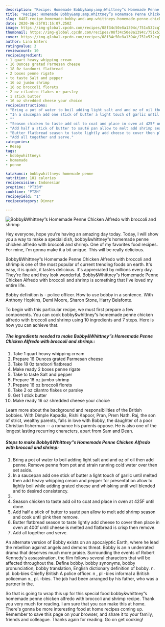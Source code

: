 ```yaml
---
description: "Recipe: Homemade Bobby&amp;amp;Whittney”s Homemade Penne Chicken Alfredo with broccoli and shrimp"
title: "Recipe: Homemade Bobby&amp;amp;Whittney”s Homemade Penne Chicken Alfredo with broccoli and shrimp"
slug: 6487-recipe-homemade-bobby-and-amp-whittneys-homemade-penne-chicken-alfredo-with-broccoli-and-shrimp
date: 2020-06-25T01:16:07.250Z
image: https://img-global.cpcdn.com/recipes/08f34c50e8a1394c/751x532cq70/bobbywhittneys-homemade-penne-chicken-alfredo-with-broccoli-and-shrimp-recipe-main-photo.jpg
thumbnail: https://img-global.cpcdn.com/recipes/08f34c50e8a1394c/751x532cq70/bobbywhittneys-homemade-penne-chicken-alfredo-with-broccoli-and-shrimp-recipe-main-photo.jpg
cover: https://img-global.cpcdn.com/recipes/08f34c50e8a1394c/751x532cq70/bobbywhittneys-homemade-penne-chicken-alfredo-with-broccoli-and-shrimp-recipe-main-photo.jpg
author: Lina Waters
ratingvalue: 3
reviewcount: 10
recipeingredient:
- 1 quart heavy whipping cream
- 16 Ounces grated Parmesan cheese
- 18 0z tandoori flatbread
- 2 boxes penne rigate
- to taste Salt and pepper
- 16 oz jumbo shrimp
- 16 oz broccoli florets
- 2 oz cilantro flakes or parsley
- 1 stick butter
- 16 oz shredded cheese your choice
recipeinstructions:
- "Bring a pot of water to boil adding light salt and and oz of oil then add penne. Remove penne from pot and strain running cold water over then set aside."
- "In a saucepan add one stick of butter a light touch of garlic until melted then add heavy whipping cream and pepper for presentation allow to lightly boil while adding grated cheese and whisking until well blended and to desired consistency."
- ""
- "Season chicken to taste add oil to coat and place in oven at 425F until done."
- "Add half a stick of butter to sauté pan allow to melt add shrimp season and cook until pink then remove."
- "Butter flatbread season to taste lightly add cheese to cover then place in oven at 400f until cheese is melted and flatbread is crisp then remove."
- "Add all together and serve."
categories:
- Resep
tags:
- bobbywhittneys
- homemade
- penne

katakunci: bobbywhittneys homemade penne
nutrition: 101 calories
recipecuisine: Indonesian
preptime: "PT35M"
cooktime: "PT2H"
recipeyield: "1"
recipecategory: Dinner

---
```



![Bobby&amp;Whittney”s Homemade Penne Chicken Alfredo with broccoli and shrimp](https://img-global.cpcdn.com/recipes/08f34c50e8a1394c/751x532cq70/bobbywhittneys-homemade-penne-chicken-alfredo-with-broccoli-and-shrimp-recipe-main-photo.jpg)

Hey everyone, hope you're having an amazing day today. Today, I will show you a way to make a special dish, bobby&amp;whittney”s homemade penne chicken alfredo with broccoli and shrimp. One of my favorites food recipes. For mine, I'm gonna make it a bit unique. This will be really delicious.

Bobby&amp;Whittney”s Homemade Penne Chicken Alfredo with broccoli and shrimp is one of the most popular of current trending foods on earth. It's easy, it is quick, it tastes delicious. It's appreciated by millions every day. They're fine and they look wonderful. Bobby&amp;Whittney”s Homemade Penne Chicken Alfredo with broccoli and shrimp is something that I've loved my entire life.

Bobby definition is - police officer. How to use bobby in a sentence. With Anthony Hopkins, Demi Moore, Sharon Stone, Harry Belafonte.


To begin with this particular recipe, we must first prepare a few components. You can cook bobby&amp;whittney”s homemade penne chicken alfredo with broccoli and shrimp using 10 ingredients and 7 steps. Here is how you can achieve that.

##### The ingredients needed to make Bobby&amp;Whittney”s Homemade Penne Chicken Alfredo with broccoli and shrimp::

1. Take 1 quart heavy whipping cream
1. Prepare 16 Ounces grated Parmesan cheese
1. Take 18 0z tandoori flatbread
1. Make ready 2 boxes penne rigate
1. Take to taste Salt and pepper
1. Prepare 16 oz jumbo shrimp
1. Prepare 16 oz broccoli florets
1. Take 2 oz cilantro flakes or parsley
1. Get 1 stick butter
1. Make ready 16 oz shredded cheese your choice


Learn more about the background and responsibilities of the British bobbies. With Dimple Kapadia, Rishi Kapoor, Pran, Prem Nath. Raj, the son of strict, wealthy parents, falls in love with Bobby, the daughter of a poor Christian fisherman -- a romance his parents oppose. He is also one of the longest lasting recurring characters, apart from Sam and Dean. 

##### Steps to make Bobby&amp;Whittney”s Homemade Penne Chicken Alfredo with broccoli and shrimp:

1. Bring a pot of water to boil adding light salt and and oz of oil then add penne. Remove penne from pot and strain running cold water over then set aside.
1. In a saucepan add one stick of butter a light touch of garlic until melted then add heavy whipping cream and pepper for presentation allow to lightly boil while adding grated cheese and whisking until well blended and to desired consistency.
1. 
1. Season chicken to taste add oil to coat and place in oven at 425F until done.
1. Add half a stick of butter to sauté pan allow to melt add shrimp season and cook until pink then remove.
1. Butter flatbread season to taste lightly add cheese to cover then place in oven at 400f until cheese is melted and flatbread is crisp then remove.
1. Add all together and serve.


An alternate version of Bobby exists on an apocalyptic Earth, where he lead the rebellion against angels and demons threat. Bobby is an n underrated drama that deserves much more praise. Surrounding the events of Robert Kennedy&#39;s assassination, the film follows several characters that will be affected throughout the. Define bobby. bobby synonyms, bobby pronunciation, bobby translation, English dictionary definition of bobby. n. pl. bob·bies Chiefly British A police officer. n , pl -bies informal a British policeman n., pl. -bies. The job had been arranged by his father, who was a partner in the. 

So that is going to wrap this up for this special food bobby&amp;whittney”s homemade penne chicken alfredo with broccoli and shrimp recipe. Thank you very much for reading. I am sure that you can make this at home. There's gonna be more interesting food at home recipes coming up. Remember to save this page on your browser, and share it to your family, friends and colleague. Thanks again for reading. Go on get cooking!
